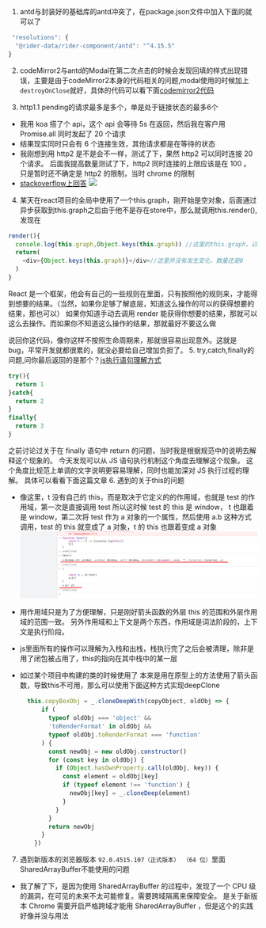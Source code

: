 1. antd与封装好的基础库的antd冲突了，在package.json文件中加入下面的就可以了
  ```js
   "resolutions": {
    "@rider-data/rider-component/antd": "^4.15.5"
  }
  ```
2. codeMirror2与antd的Modal在第二次点击的时候会发现回填的样式出现错误，主要是由于codeMirror2本身的代码相关的问题,modal使用的时候加上`destroyOnClose`就好，具体的代码可以看下面[codemirror2代码]()

3. http1.1 pending的请求最多是多个，单是处于链接状态的最多6个
  * 我用 koa 搭了个 api，这个 api 会等待 5s 在返回，然后我在客户用 Promise.all 同时发起了 20 个请求
  * 结果现实同时只会有 6 个连接生效，其他请求都是在等待的状态
  * 我刚想到用 http2 是不是会不一样，测试了下，果然 http2 可以同时连接 20 个请求。
后面我提高数量测试了下，http2 同时连接的上限应该是在 100 。
只是暂时还不确定是 http2 的限制，当时 chrome 的限制
  * [stackoverflow上回答](https://stackoverflow.com/questions/62477498/how-to-get-around-browsers-6-concurrent-connections-per-domain-limit)
  ![](./img/http1.1.png)

4. 某天在react项目的全局中使用了一个this.graph，刚开始是空对象，后面通过异步获取到this.graph之后由于他不是存在store中，那么就调用this.render(),发现在
  ```js
  render(){
    console.log(this.graph,Object.keys(this.graph)) //这里的this.graph，以及Object.keys的内容发生了变化，但是你在return的页面中显示的时候还是没有发生变化
    return(
      <div>{Object.keys(this.graph)}</div>//这里并没有发生变化，数量还是0
    )
  }
  ```

  React 是一个框架，他会有自己的一些规则在里面，只有按照他的规则来，才能得到想要的结果。（当然，如果你足够了解底层，知道这么操作的可以的获得想要的结果，那也可以）
  如果你知道手动去调用 render 能获得你想要的结果，那就可以这么去操作。而如果你不知道这么操作的结果，那就最好不要这么做

  说回你这代码，像你这样不按照生命周期来，那就很容易出现意外。这就是 bug，平常开发就都很累的，就没必要给自己增加负担了。
5. try,catch,finally的问题,问你最后返回的是那个？[js执行语句理解方式](https://blog.csdn.net/liuhua_2323/article/details/102893840)
  ```js
  try(){
    return 1
  }catch{
    return 2
  }
  finally{
    return 3
  }
  ```
  之前讨论过关于在 finally 语句中 return 的问题，当时我是根据规范中的说明去解释这个现象的。
  今天发现可以从 JS 语句执行机制这个角度去理解这个现象。
  这个角度比规范上单调的文字说明更容易理解，同时也能加深对 JS 执行过程的理解。
  具体可以看看下面这篇文章
6. 遇到的关于this的问题
  * 像这里，t 没有自己的 this，而是取决于它定义的的作用域，也就是 test 的作用域，第一次是直接调用 test 所以这时候 test 的 this 是 window， t 也跟着是 window，第二次将 test 作为 a 对象的一个属性，然后使用 a.b 这种方式调用，test 的 this 就变成了 a 对象，t 的 this 也跟着变成 a 对象
  ![](./assets/img/this.png)
  * 用作用域只是为了方便理解，只是刚好箭头函数的外层 this 的范围和外层作用域的范围一致。
    另外作用域和上下文是两个东西，作用域是词法阶段的，上下文是执行阶段。
  * js里面所有的操作可以理解为入栈和出栈，栈执行完了之后会被清理，除非是用了闭包被占用了，this的指向在其中栈中的某一层

  * 如过某个项目中构建的类的时候使用了 本来是用在原型上的方法使用了箭头函数，导致this不可用，那么可以使用下面这种方式实现deepClone
    ```js
      this.copyBoxObj = _.cloneDeepWith(copyObject, oldObj => {
          if (
            typeof oldObj === 'object' &&
            'toRenderFormat' in oldObj &&
            typeof oldObj.toRenderFormat === 'function'
          ) {
            const newObj = new oldObj.constructor()
            for (const key in oldObj) {
              if (Object.hasOwnProperty.call(oldObj, key)) {
                const element = oldObj[key]
                if (typeof element !== 'function') {
                  newObj[key] = _.cloneDeep(element)
                }
              }
            }
            return newObj
          }
        })
    ```
7. 遇到新版本的浏览器版本 `92.0.4515.107（正式版本） （64 位）`里面 SharedArrayBuffer不能使用的问题
  * 我了解了下，是因为使用 SharedArrayBuffer 的过程中，发现了一个 CPU 级的漏洞，在可见的未来不太可能修复。需要跨域隔离来保障安全。 是关于新版本 Chrome 需要开启严格跨域才能用 SharedArrayBuffer ，但是这个的实践好像并没与用法